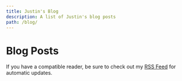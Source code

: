 ```yaml
---
title: Justin's Blog
description: A list of Justin's blog posts
path: /blog/
---
```


# Blog Posts

If you have a compatible reader, be sure to check out my [RSS Feed](/feed.rss) for automatic updates.
